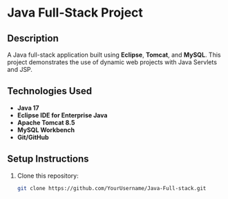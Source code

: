 # Java Full-Stack Project

## Description
A Java full-stack application built using **Eclipse**, **Tomcat**, and **MySQL**. This project demonstrates the use of dynamic web projects with Java Servlets and JSP.

## Technologies Used
- **Java 17**
- **Eclipse IDE for Enterprise Java**
- **Apache Tomcat 8.5**
- **MySQL Workbench**
- **Git/GitHub**

## Setup Instructions
1. Clone this repository:
   ```bash
   git clone https://github.com/YourUsername/Java-Full-stack.git
